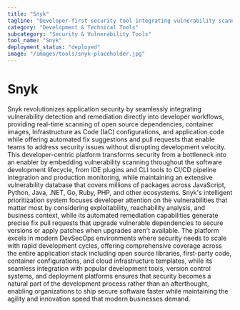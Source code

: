 ```yaml
---
title: "Snyk"
tagline: "Developer-first security tool integrating vulnerability scanning in CI/CD pipelines"
category: "Development & Technical Tools"
subcategory: "Security & Vulnerability Tools"
tool_name: "Snyk"
deployment_status: "deployed"
image: "/images/tools/snyk-placeholder.jpg"
---
```


# Snyk

Snyk revolutionizes application security by seamlessly integrating vulnerability detection and remediation directly into developer workflows, providing real-time scanning of open source dependencies, container images, Infrastructure as Code (IaC) configurations, and application code while offering automated fix suggestions and pull requests that enable teams to address security issues without disrupting development velocity. This developer-centric platform transforms security from a bottleneck into an enabler by embedding vulnerability scanning throughout the software development lifecycle, from IDE plugins and CLI tools to CI/CD pipeline integration and production monitoring, while maintaining an extensive vulnerability database that covers millions of packages across JavaScript, Python, Java, .NET, Go, Ruby, PHP, and other ecosystems. Snyk's intelligent prioritization system focuses developer attention on the vulnerabilities that matter most by considering exploitability, reachability analysis, and business context, while its automated remediation capabilities generate precise fix pull requests that upgrade vulnerable dependencies to secure versions or apply patches when upgrades aren't available. The platform excels in modern DevSecOps environments where security needs to scale with rapid development cycles, offering comprehensive coverage across the entire application stack including open source libraries, first-party code, container configurations, and cloud infrastructure templates, while its seamless integration with popular development tools, version control systems, and deployment platforms ensures that security becomes a natural part of the development process rather than an afterthought, enabling organizations to ship secure software faster while maintaining the agility and innovation speed that modern businesses demand.
